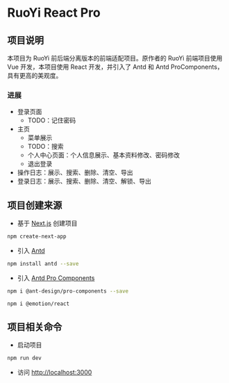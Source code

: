 
# RuoYi React Pro

## 项目说明

本项目为 RuoYi 前后端分离版本的前端适配项目。原作者的 RuoYi 前端项目使用 Vue 开发，本项目使用 React 开发，并引入了 Antd 和 Antd ProComponents，具有更高的美观度。

### 进展

- 登录页面
  - TODO：记住密码
- 主页
  - 菜单展示
  - TODO：搜索
  - 个人中心页面：个人信息展示、基本资料修改、密码修改
  - 退出登录
- 操作日志：展示、搜索、删除、清空、导出
- 登录日志：展示、搜索、删除、清空、解锁、导出

## 项目创建来源

- 基于 [Next.js](https://nextjs.org/) 创建项目

```bash
npm create-next-app
```

- 引入 [Antd](https://ant-design.antgroup.com/docs/react/use-with-next-cn)

```bash
npm install antd --save
```

- 引入 [Antd Pro Components](https://procomponents.ant.design/docs)

```bash
npm i @ant-design/pro-components --save
```

```bash
npm i @emotion/react
```

## 项目相关命令

- 启动项目

```bash
npm run dev
```

- 访问 [http://localhost:3000](http://localhost:3000)



